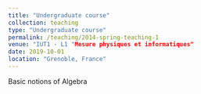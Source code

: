 ```yaml
---
title: "Undergraduate course"
collection: teaching
type: "Undergraduate course"
permalink: /teaching/2014-spring-teaching-1
venue: "IUT1 - L1 "Mesure physiques et informatiques"
date: 2019-10-01
location: "Grenoble, France"
---
```



Basic notions of Algebra
